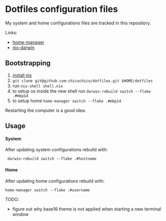 # Dotfiles configuration files

My system and home configurations files are tracked in this repository.

Links:
- [home-manager](https://github.com/nix-community/home-manager)
- [nix-darwin](https://github.com/LnL7/nix-darwin)

## Bootstrapping
1. [install nix](https://nixos.org/download.html)
2. `git clone git@github.com:chicochico/dotfiles.git $HOME/dotfiles`
3. run `nix-shell shell.nix`
4. to setup os inside the new shell run `darwin-rebuild switch --flake .#mbp14`
5. to setup home `home-manager switch --flake .#mbp14`

Restarting the computer is a good idea.

## Usage
#### System
After updating system configurations rebuild with:
```
 darwin-rebuild switch --flake .#hostname
 ```

#### Home
After updating home configurations rebuild with:
```
home-manager switch --flake .#username
```

TODO:
- figure out why base16 theme is not applied when starting a new terminal window

